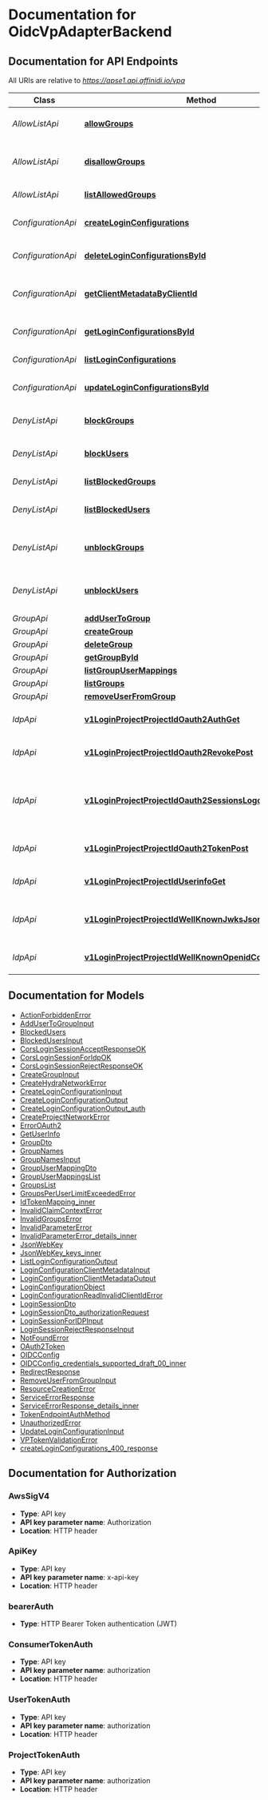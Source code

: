 # Documentation for OidcVpAdapterBackend

<a name="documentation-for-api-endpoints"></a>

## Documentation for API Endpoints

All URIs are relative to *https://apse1.api.affinidi.io/vpa*

| Class              | Method                                                                                                                              | HTTP request                                                           | Description                                           |
| ------------------ | ----------------------------------------------------------------------------------------------------------------------------------- | ---------------------------------------------------------------------- | ----------------------------------------------------- |
| _AllowListApi_     | [**allowGroups**](Apis/AllowListApi.md#allowgroups)                                                                                 | **POST** /v1/allow-list/groups/add                                     | Allow Single or Multiple Groups                       |
| _AllowListApi_     | [**disallowGroups**](Apis/AllowListApi.md#disallowgroups)                                                                           | **POST** /v1/allow-list/groups/remove                                  | Disallow Single or Multiple Groups                    |
| _AllowListApi_     | [**listAllowedGroups**](Apis/AllowListApi.md#listallowedgroups)                                                                     | **GET** /v1/allow-list/groups                                          | Get Allowed Groups                                    |
| _ConfigurationApi_ | [**createLoginConfigurations**](Apis/ConfigurationApi.md#createloginconfigurations)                                                 | **POST** /v1/login/configurations                                      | Create a new login configuration                      |
| _ConfigurationApi_ | [**deleteLoginConfigurationsById**](Apis/ConfigurationApi.md#deleteloginconfigurationsbyid)                                         | **DELETE** /v1/login/configurations/{configurationId}                  | Delete login configurations by ID                     |
| _ConfigurationApi_ | [**getClientMetadataByClientId**](Apis/ConfigurationApi.md#getclientmetadatabyclientid)                                             | **GET** /v1/login/configurations/metadata/{clientId}                   | Get Client Metadata By OAuth 2.0 Client ID            |
| _ConfigurationApi_ | [**getLoginConfigurationsById**](Apis/ConfigurationApi.md#getloginconfigurationsbyid)                                               | **GET** /v1/login/configurations/{configurationId}                     | Get login configuration by ID                         |
| _ConfigurationApi_ | [**listLoginConfigurations**](Apis/ConfigurationApi.md#listloginconfigurations)                                                     | **GET** /v1/login/configurations                                       | List login configurations                             |
| _ConfigurationApi_ | [**updateLoginConfigurationsById**](Apis/ConfigurationApi.md#updateloginconfigurationsbyid)                                         | **PATCH** /v1/login/configurations/{configurationId}                   | Update login configurations by ID                     |
| _DenyListApi_      | [**blockGroups**](Apis/DenyListApi.md#blockgroups)                                                                                  | **POST** /v1/deny-list/groups/add                                      | Block Single or Multiple Groups                       |
| _DenyListApi_      | [**blockUsers**](Apis/DenyListApi.md#blockusers)                                                                                    | **POST** /v1/deny-list/users/add                                       | Block Single or Multiple user ids                     |
| _DenyListApi_      | [**listBlockedGroups**](Apis/DenyListApi.md#listblockedgroups)                                                                      | **GET** /v1/deny-list/groups                                           | Get Blocked Groups                                    |
| _DenyListApi_      | [**listBlockedUsers**](Apis/DenyListApi.md#listblockedusers)                                                                        | **GET** /v1/deny-list/users                                            | Get List of Blocked Users                             |
| _DenyListApi_      | [**unblockGroups**](Apis/DenyListApi.md#unblockgroups)                                                                              | **POST** /v1/deny-list/groups/remove                                   | Unblock Single or Multiple Groups                     |
| _DenyListApi_      | [**unblockUsers**](Apis/DenyListApi.md#unblockusers)                                                                                | **POST** /v1/deny-list/users/remove                                    | Unblock Single or Multiple user ids                   |
| _GroupApi_         | [**addUserToGroup**](Apis/GroupApi.md#addusertogroup)                                                                               | **POST** /v1/groups/{groupName}/users                                  |                                                       |
| _GroupApi_         | [**createGroup**](Apis/GroupApi.md#creategroup)                                                                                     | **POST** /v1/groups                                                    |                                                       |
| _GroupApi_         | [**deleteGroup**](Apis/GroupApi.md#deletegroup)                                                                                     | **DELETE** /v1/groups/{groupName}                                      |                                                       |
| _GroupApi_         | [**getGroupById**](Apis/GroupApi.md#getgroupbyid)                                                                                   | **GET** /v1/groups/{groupName}                                         |                                                       |
| _GroupApi_         | [**listGroupUserMappings**](Apis/GroupApi.md#listgroupusermappings)                                                                 | **GET** /v1/groups/{groupName}/users                                   |                                                       |
| _GroupApi_         | [**listGroups**](Apis/GroupApi.md#listgroups)                                                                                       | **GET** /v1/groups                                                     |                                                       |
| _GroupApi_         | [**removeUserFromGroup**](Apis/GroupApi.md#removeuserfromgroup)                                                                     | **DELETE** /v1/groups/{groupName}/users                                |                                                       |
| _IdpApi_           | [**v1LoginProjectProjectIdOauth2AuthGet**](Apis/IdpApi.md#v1loginprojectprojectidoauth2authget)                                     | **GET** /v1/login/project/{projectId}/oauth2/auth                      | OAuth 2.0 Authorize Endpoint                          |
| _IdpApi_           | [**v1LoginProjectProjectIdOauth2RevokePost**](Apis/IdpApi.md#v1loginprojectprojectidoauth2revokepost)                               | **POST** /v1/login/project/{projectId}/oauth2/revoke                   | Revoke OAuth 2.0 Access or Refresh Token              |
| _IdpApi_           | [**v1LoginProjectProjectIdOauth2SessionsLogoutGet**](Apis/IdpApi.md#v1loginprojectprojectidoauth2sessionslogoutget)                 | **GET** /v1/login/project/{projectId}/oauth2/sessions/logout           | OpenID Connect Front- and Back-channel Enabled Logout |
| _IdpApi_           | [**v1LoginProjectProjectIdOauth2TokenPost**](Apis/IdpApi.md#v1loginprojectprojectidoauth2tokenpost)                                 | **POST** /v1/login/project/{projectId}/oauth2/token                    | The OAuth 2.0 Token Endpoint                          |
| _IdpApi_           | [**v1LoginProjectProjectIdUserinfoGet**](Apis/IdpApi.md#v1loginprojectprojectiduserinfoget)                                         | **GET** /v1/login/project/{projectId}/userinfo                         | OpenID Connect Userinfo                               |
| _IdpApi_           | [**v1LoginProjectProjectIdWellKnownJwksJsonGet**](Apis/IdpApi.md#v1loginprojectprojectidwellknownjwksjsonget)                       | **GET** /v1/login/project/{projectId}/.well-known/jwks.json            | Discover Well-Known JSON Web Keys                     |
| _IdpApi_           | [**v1LoginProjectProjectIdWellKnownOpenidConfigurationGet**](Apis/IdpApi.md#v1loginprojectprojectidwellknownopenidconfigurationget) | **GET** /v1/login/project/{projectId}/.well-known/openid-configuration | OpenID Connect Discovery                              |

<a name="documentation-for-models"></a>

## Documentation for Models

- [ActionForbiddenError](./Models/ActionForbiddenError.md)
- [AddUserToGroupInput](./Models/AddUserToGroupInput.md)
- [BlockedUsers](./Models/BlockedUsers.md)
- [BlockedUsersInput](./Models/BlockedUsersInput.md)
- [CorsLoginSessionAcceptResponseOK](./Models/CorsLoginSessionAcceptResponseOK.md)
- [CorsLoginSessionForIdpOK](./Models/CorsLoginSessionForIdpOK.md)
- [CorsLoginSessionRejectResponseOK](./Models/CorsLoginSessionRejectResponseOK.md)
- [CreateGroupInput](./Models/CreateGroupInput.md)
- [CreateHydraNetworkError](./Models/CreateHydraNetworkError.md)
- [CreateLoginConfigurationInput](./Models/CreateLoginConfigurationInput.md)
- [CreateLoginConfigurationOutput](./Models/CreateLoginConfigurationOutput.md)
- [CreateLoginConfigurationOutput_auth](./Models/CreateLoginConfigurationOutput_auth.md)
- [CreateProjectNetworkError](./Models/CreateProjectNetworkError.md)
- [ErrorOAuth2](./Models/ErrorOAuth2.md)
- [GetUserInfo](./Models/GetUserInfo.md)
- [GroupDto](./Models/GroupDto.md)
- [GroupNames](./Models/GroupNames.md)
- [GroupNamesInput](./Models/GroupNamesInput.md)
- [GroupUserMappingDto](./Models/GroupUserMappingDto.md)
- [GroupUserMappingsList](./Models/GroupUserMappingsList.md)
- [GroupsList](./Models/GroupsList.md)
- [GroupsPerUserLimitExceededError](./Models/GroupsPerUserLimitExceededError.md)
- [IdTokenMapping_inner](./Models/IdTokenMapping_inner.md)
- [InvalidClaimContextError](./Models/InvalidClaimContextError.md)
- [InvalidGroupsError](./Models/InvalidGroupsError.md)
- [InvalidParameterError](./Models/InvalidParameterError.md)
- [InvalidParameterError_details_inner](./Models/InvalidParameterError_details_inner.md)
- [JsonWebKey](./Models/JsonWebKey.md)
- [JsonWebKey_keys_inner](./Models/JsonWebKey_keys_inner.md)
- [ListLoginConfigurationOutput](./Models/ListLoginConfigurationOutput.md)
- [LoginConfigurationClientMetadataInput](./Models/LoginConfigurationClientMetadataInput.md)
- [LoginConfigurationClientMetadataOutput](./Models/LoginConfigurationClientMetadataOutput.md)
- [LoginConfigurationObject](./Models/LoginConfigurationObject.md)
- [LoginConfigurationReadInvalidClientIdError](./Models/LoginConfigurationReadInvalidClientIdError.md)
- [LoginSessionDto](./Models/LoginSessionDto.md)
- [LoginSessionDto_authorizationRequest](./Models/LoginSessionDto_authorizationRequest.md)
- [LoginSessionForIDPInput](./Models/LoginSessionForIDPInput.md)
- [LoginSessionRejectResponseInput](./Models/LoginSessionRejectResponseInput.md)
- [NotFoundError](./Models/NotFoundError.md)
- [OAuth2Token](./Models/OAuth2Token.md)
- [OIDCConfig](./Models/OIDCConfig.md)
- [OIDCConfig_credentials_supported_draft_00_inner](./Models/OIDCConfig_credentials_supported_draft_00_inner.md)
- [RedirectResponse](./Models/RedirectResponse.md)
- [RemoveUserFromGroupInput](./Models/RemoveUserFromGroupInput.md)
- [ResourceCreationError](./Models/ResourceCreationError.md)
- [ServiceErrorResponse](./Models/ServiceErrorResponse.md)
- [ServiceErrorResponse_details_inner](./Models/ServiceErrorResponse_details_inner.md)
- [TokenEndpointAuthMethod](./Models/TokenEndpointAuthMethod.md)
- [UnauthorizedError](./Models/UnauthorizedError.md)
- [UpdateLoginConfigurationInput](./Models/UpdateLoginConfigurationInput.md)
- [VPTokenValidationError](./Models/VPTokenValidationError.md)
- [createLoginConfigurations_400_response](./Models/createLoginConfigurations_400_response.md)

<a name="documentation-for-authorization"></a>

## Documentation for Authorization

<a name="AwsSigV4"></a>

### AwsSigV4

- **Type**: API key
- **API key parameter name**: Authorization
- **Location**: HTTP header

<a name="ApiKey"></a>

### ApiKey

- **Type**: API key
- **API key parameter name**: x-api-key
- **Location**: HTTP header

<a name="bearerAuth"></a>

### bearerAuth

- **Type**: HTTP Bearer Token authentication (JWT)

<a name="ConsumerTokenAuth"></a>

### ConsumerTokenAuth

- **Type**: API key
- **API key parameter name**: authorization
- **Location**: HTTP header

<a name="UserTokenAuth"></a>

### UserTokenAuth

- **Type**: API key
- **API key parameter name**: authorization
- **Location**: HTTP header

<a name="ProjectTokenAuth"></a>

### ProjectTokenAuth

- **Type**: API key
- **API key parameter name**: authorization
- **Location**: HTTP header
